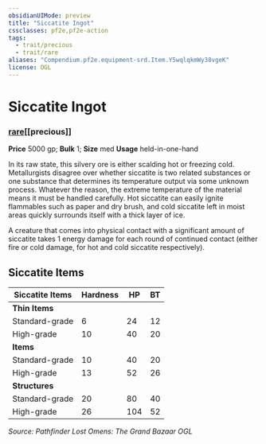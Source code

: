 ```yaml
---
obsidianUIMode: preview
title: "Siccatite Ingot"
cssclasses: pf2e,pf2e-action
tags:
  - trait/precious
  - trait/rare
aliases: "Compendium.pf2e.equipment-srd.Item.Y5wqlqkmWy38vgeK"
license: OGL
---
```

# Siccatite Ingot

### [rare](rare "Rare Rarity Trait")[[precious]]


**Price** 5000 gp; 
**Bulk** 1; **Size** med
**Usage** held-in-one-hand

In its raw state, this silvery ore is either scalding hot or freezing cold. Metallurgists disagree over whether siccatite is two related substances or one substance that determines its temperature output via some unknown process. Whatever the reason, the extreme temperature of the material means it must be handled carefully. Hot siccatite can easily ignite flammables such as paper and dry brush, and cold siccatite left in moist areas quickly surrounds itself with a thick layer of ice.

A creature that comes into physical contact with a significant amount of siccatite takes 1 energy damage for each round of continued contact (either fire or cold damage, for hot and cold siccatite respectively).

## Siccatite Items

  

| Siccatite Items | Hardness | HP | BT |
| --- | --- | --- | --- |
| **Thin Items** |  |  |  |
| Standard-grade | 6 | 24 | 12 |
| High-grade | 10 | 40 | 20 |
| **Items** |  |  |  |
| Standard-grade | 10 | 40 | 20 |
| High-grade | 13 | 52 | 26 |
| **Structures** |  |  |  |
| Standard-grade | 20 | 80 | 40 |
| High-grade | 26 | 104 | 52 |

*Source: Pathfinder Lost Omens: The Grand Bazaar*
*OGL*